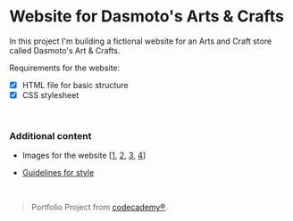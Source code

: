 # Website for Dasmoto's Arts & Crafts

In this project I'm building a fictional website for an Arts and Craft store called Dasmoto's Art & Crafts.

Requirements for the website:
 - [x] HTML file for basic structure
 - [x] CSS stylesheet 

&nbsp;

### Additional content
- Images for the website 
  [[1](https://content.codecademy.com/courses/freelance-1/unit-2/pattern.jpeg),
  [2](https://content.codecademy.com/courses/freelance-1/unit-2/hacksaw.jpeg), 
  [3](https://content.codecademy.com/courses/freelance-1/unit-2/frames.jpeg), 
  [4](https://content.codecademy.com/courses/freelance-1/unit-2/finnish.jpeg)]

- [Guidelines for style](https://content.codecademy.com/courses/freelance-1/unit-2/dasmotos-arts_redline.jpg)

&nbsp;

>Portfolio Project from [codecademy®](https://www.codecademy.com/).